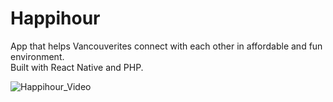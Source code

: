 # Happihour

App that helps Vancouverites connect with each other in affordable and fun environment.<br/>
Built with React Native and PHP.

![Happihour_Video](Video/sample.gif)
